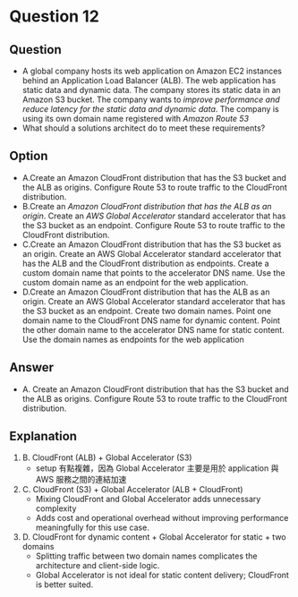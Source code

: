 # Question 12
## Question
* A global company hosts its web application on Amazon EC2 instances behind an Application Load Balancer (ALB). The web application has static data and dynamic data. The company stores its static data in an Amazon S3 bucket. The company wants to
*improve performance and reduce latency for the static data and dynamic data*. The company is using its own domain name registered with *Amazon Route 53*
* What should a solutions architect do to meet these requirements?

## Option
* A.Create an Amazon CloudFront distribution that has the S3 bucket and the ALB as origins. Configure Route 53 to route traffic to the CloudFront distribution.
* B.Create an *Amazon CloudFront distribution that has the ALB as an origin*. Create an *AWS Global Accelerator* standard accelerator that has the S3 bucket as an endpoint. Configure Route 53 to route traffic to the CloudFront distribution.
* C.Create an Amazon CloudFront distribution that has the S3 bucket as an origin. Create an AWS Global Accelerator standard accelerator that has the ALB and the CloudFront distribution as endpoints. Create a custom domain name that points to the accelerator DNS name. Use the custom domain name as an endpoint for the web application.
* D.Create an Amazon CloudFront distribution that has the ALB as an origin. Create an AWS Global Accelerator standard accelerator that has the S3 bucket as an endpoint. Create two domain names. Point one domain name to the CloudFront DNS name for dynamic content. Point the other domain name to the accelerator DNS name for static content. Use the domain names as endpoints for the web application

## Answer
* A. Create an Amazon CloudFront distribution that has the S3 bucket and the ALB as origins. Configure Route 53 to route traffic to the CloudFront distribution.

## Explanation
1. B. CloudFront (ALB) + Global Accelerator (S3)
   * setup 有點複雜，因為 Global Accelerator 主要是用於 application 與 AWS 服務之間的連結加速 
2. C. CloudFront (S3) + Global Accelerator (ALB + CloudFront)
   * Mixing CloudFront and Global Accelerator adds unnecessary complexity
   * Adds cost and operational overhead without improving performance meaningfully for this use case.
3. D. CloudFront for dynamic content + Global Accelerator for static + two domains
   * Splitting traffic between two domain names complicates the architecture and client-side logic.
   * Global Accelerator is not ideal for static content delivery; CloudFront is better suited.